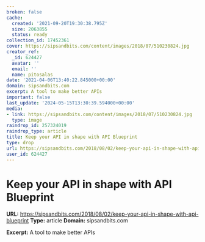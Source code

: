 ```yaml
---
broken: false
cache:
  created: '2021-09-20T19:30:38.795Z'
  size: 2063855
  status: ready
collection_id: 17452361
cover: https://sipsandbits.com/content/images/2018/07/510230824.jpg
creator_ref:
  _id: 624427
  avatar: ''
  email: ''
  name: pitosalas
date: '2021-04-06T13:40:22.845000+00:00'
domain: sipsandbits.com
excerpt: A tool to make better APIs
important: false
last_update: '2024-05-15T13:30:39.594000+00:00'
media:
- link: https://sipsandbits.com/content/images/2018/07/510230824.jpg
  type: image
raindrop_id: 257324019
raindrop_type: article
title: Keep your API in shape with API Blueprint
type: drop
url: https://sipsandbits.com/2018/08/02/keep-your-api-in-shape-with-api-blueprint
user_id: 624427
---
```


# Keep your API in shape with API Blueprint

**URL:** https://sipsandbits.com/2018/08/02/keep-your-api-in-shape-with-api-blueprint
**Type:** article
**Domain:** sipsandbits.com

**Excerpt:** A tool to make better APIs
